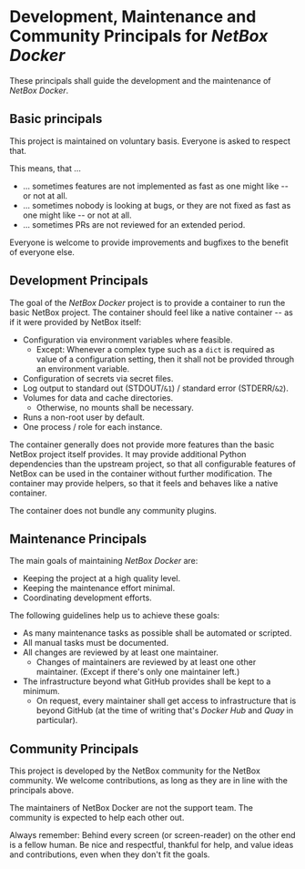 # Development, Maintenance and Community Principals for _NetBox Docker_

These principals shall guide the development and the maintenance of _NetBox Docker_.

## Basic principals

This project is maintained on voluntary basis.
Everyone is asked to respect that.

This means, that …

- … sometimes features are not implemented as fast as one might like -- or not at all.
- … sometimes nobody is looking at bugs, or they are not fixed as fast as one might like -- or not at all.
- … sometimes PRs are not reviewed for an extended period.

Everyone is welcome to provide improvements and bugfixes to the benefit of everyone else.

## Development Principals

The goal of the _NetBox Docker_ project is to provide a container to run the basic NetBox project.
The container should feel like a native container -- as if it were provided by NetBox itself:

- Configuration via environment variables where feasible.
  - Except: Whenever a complex type such as a `dict` is required as value of a configuration setting,
    then it shall not be provided through an environment variable.
- Configuration of secrets via secret files.
- Log output to standard out (STDOUT/`&1`) / standard error (STDERR/`&2`).
- Volumes for data and cache directories.
  - Otherwise, no mounts shall be necessary.
- Runs a non-root user by default.
- One process / role for each instance.

The container generally does not provide more features than the basic NetBox project itself provides.
It may provide additional Python dependencies than the upstream project,
so that all configurable features of NetBox can be used in the container without further modification.
The container may provide helpers, so that it feels and behaves like a native container.

The container does not bundle any community plugins.

## Maintenance Principals

The main goals of maintaining _NetBox Docker_ are:

- Keeping the project at a high quality level.
- Keeping the maintenance effort minimal.
- Coordinating development efforts.

The following guidelines help us to achieve these goals:

- As many maintenance tasks as possible shall be automated or scripted.
- All manual tasks must be documented.
- All changes are reviewed by at least one maintainer.
  - Changes of maintainers are reviewed by at least one other maintainer.
    (Except if there's only one maintainer left.)
- The infrastructure beyond what GitHub provides shall be kept to a minimum.
  - On request, every maintainer shall get access to infrastructure that is beyond GitHub
    (at the time of writing that's _Docker Hub_ and _Quay_ in particular).

## Community Principals

This project is developed by the NetBox community for the NetBox community.
We welcome contributions, as long as they are in line with the principals above.

The maintainers of NetBox Docker are not the support team.
The community is expected to help each other out.

Always remember:
Behind every screen (or screen-reader) on the other end is a fellow human.
Be nice and respectful, thankful for help,
and value ideas and contributions,
even when they don't fit the goals.
